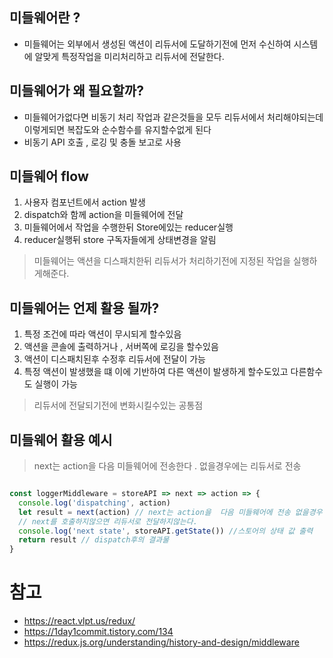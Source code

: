 ## 미들웨어란 ?

- 미들웨어는 외부에서 생성된 액션이 리듀서에 도달하기전에 먼저 수신하여 시스템에 알맞게 특정작업을 미리처리하고 리듀서에 전달한다.

## 미들웨어가 왜 필요할까?

- 미들웨어가없다면 비동기 처리 작업과 같은것들을 모두 리듀서에서 처리해야되는데 이렇게되면 복잡도와 순수함수를 유지할수없게 된다
- 비동기 API 호출 , 로깅 및 충돌 보고로 사용

## 미들웨어 flow

1. 사용자 컴포넌트에서 action 발생
2. dispatch와 함께 action을 미들웨어에 전달
3. 미들웨어에서 작업을 수행한뒤 Store에있는 reducer실행
4. reducer실행뒤 store 구독자들에게 상태변경을 알림

> 미들웨어는 액션을 디스패치한뒤 리듀서가 처리하기전에 지정된 작업을 실행하게해준다.

## 미들웨어는 언제 활용 될까?

1. 특정 조건에 따라 액션이 무시되게 할수있음
2. 액션을 콘솔에 출력하거나 , 서버쪽에 로깅을 할수있음
3. 액션이 디스패치된후 수정후 리듀서에 전달이 가능
4. 특정 액션이 발생했을 떄 이에 기반하여 다른 액션이 발생하게 할수도있고 다른함수도 실행이 가능

> 리듀서에 전달되기전에 변화시킬수있는 공통점

## 미들웨어 활용 예시

> next는 action을 다음 미들웨어에 전송한다 . 없을경우에는 리듀서로 전송

~~~ jsx

const loggerMiddleware = storeAPI => next => action => {
  console.log('dispatching', action) 
  let result = next(action) // next는 action을  다음 미들웨어에 전송 없을경우 리듀서로 전송
  // next를 호출하지않으면 리듀서로 전달하지않는다.
  console.log('next state', storeAPI.getState()) //스토어의 상태 값 출력
  return result // dispatch후의 결과물
}


~~~

# 참고

- <https://react.vlpt.us/redux/>
- <https://1day1commit.tistory.com/134>
- <https://redux.js.org/understanding/history-and-design/middleware>
